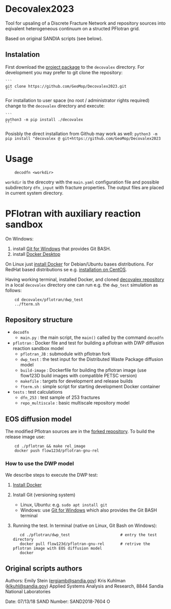 # Decovalex2023

Tool for upsaling of a Discrete Fracture Network and repository sources into eqivalent 
heterogeneous continuum on a structed PFlotran grid.

Based on original SANDIA scripts (see below).


## Instalation
First download the [project package](https://github.com/GeoMop/Decovalex2023/archive/refs/heads/master.zip) to the `decovalex` directory. 
For development you may prefer to git clone the repository:
    
    ```
    git clone https://github.com/GeoMop/Decovalex2023.git
    ```

For installation to user space (no root / administrator rights required) change to the `decovalex` directory
and execute:

    ```
    python3 -m pip install ./decovalex
    ```

Posisbly the direct installation from Github may work as well:
    ```
    python3 -m pip install "decovalex @ git+https://github.com/GeoMop/Decovalex2023
    ``` 
    
# Usage
```
    decodfn <workdir>
```

`workdir` is the direcotry with the `main.yaml` configuration file and possible subdirectory `dfn_input` with fracture properties.
The output files are placed in current system directory.


# PFlotran with auxiliary reaction sandbox
On Windows:
1. install [Git for Windows](https://gitforwindows.org/) that provides Git BASH.
2. install [Docker Desktop](https://docs.docker.com/desktop/install/windows-install/)

On Linux just [install Docker](https://docs.docker.com/engine/install/ubuntu/) for Debian/Ubuntu bases distributions. 
For RedHat based distributions se e.g. [installation on CentOS](https://docs.docker.com/engine/install/centos/).

Having working terminal, installed Docker, and cloned [decovalex repository](https://github.com/GeoMop/Decovalex2023)
in a local `decovalex` directory one can run e.g. the `dwp_test` simulation as follows:
```
    cd decovalex/pflotran/dwp_test
    ../fterm.sh 
```

## Repository structure
- `decodfn` 
    - `main.py` : the main script, the `main()` called by the command `decodfn`
- `pflotran` : Docker file and test for building a pflotran with DWP diffusion reaction sandbox model
    - `pflotran_JB` : submodule with pflotran fork 
    - `dwp_test` : the test input for the Distributed Waste Package diffusion model
    - `build-image` : Dockerfile for building the pflotran image (use flow123D build images with compatible PETSC version)
    - `makefile` : targets for development and release builds 
    - `fterm.sh` : simple script for starting development Docker container
- `tests` : test calculations 
    - `dfn_253` : test sample of 253 fractures
    - `repo_multiscale` : basic multiscale repository model
    

## EOS diffusion model
The modified Pflotran sources are in the [forked repository](https://github.com/flow123d/pflotran.git).
To build the release image use:
```
    cd ./pflotran && make rel_image
    docker push flow123d/pflotran-gnu-rel
```

### How to use the DWP model
We describe steps to execute the DWP test:

1. [Install Docker](https://docs.docker.com/engine/install/)
2. Install Git (versioning system)
    - Linux, Ubuntu: e.g. `sudo apt install git`
    - Windows: use [Git for Windows](https://gitforwindows.org/) which also provides the Git BASH terminal
3. Running the test. In terminal (native on Linux, Git Bash on Windows):
     
     ```
        cd ./pflotran/dwp_test                      # entry the test directory
        docker pull flow123d/pflotran-gnu-rel       # retrive the pflotran image with EOS diffusion model
        docker 
     ```
    
## Original scripts authors

Authors: Emily Stein (ergiamb@sandia.gov)
        Kris Kuhlman (klkuhl@sandia.gov)
        Applied Systems Analysis and Research, 8844
        Sandia National Laboratories

Date: 07/13/18
SAND Number: SAND2018-7604 O
